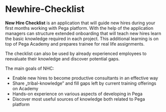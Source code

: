 # Newhire-Checklist


**New Hire Checklist** is an application that will guide new hires during your first months working with Pega platform. With the help of the application managers can structure extended onboarding that will teach new hires learn the basic knowledge required in each project. This additional learning is on top of Pega Academy and prepares trainee for real life assignments.

 The checklist can also be used by already experienced employees to reevaluate their knowledge and discover potential gaps. 

The main goals of NHC:
-   Enable new hires to become productive consultants in an effective way
-   Share „tribal-knowledge” and fill gaps left by current training offerings on Academy
-   Hands-on experience on various aspects of developing in Pega
-   Discover most useful sources of knowledge both related to Pega platform
